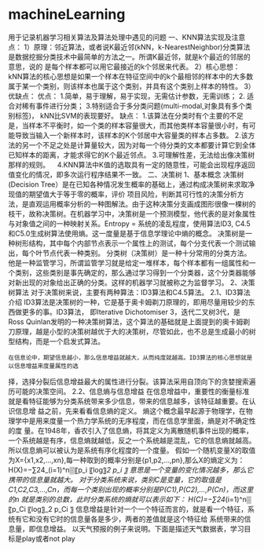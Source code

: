 # machineLearning
用于记录机器学习相关算法及算法处理中遇见的问题
一、KNN算法实现及注意点：
  1）原理：邻近算法，或者说K最近邻(kNN，k-NearestNeighbor)分类算法是数据挖掘分类技术中最简单的方法之一。所谓K最近邻，就是k个最近的邻居的意思，说的
  是每个样本都可以用它最接近的k个邻居来代表。
  2）核心思想：
  kNN算法的核心思想是如果一个样本在特征空间中的k个最相邻的样本中的大多数属于某一个类别，则该样本也属于这个类别，并具有这个类别上样本的特性。
  3）优缺点：
  优点：
    1.简单，易于理解，易于实现，无需估计参数，无需训练；
    2. 适合对稀有事件进行分类；
    3.特别适合于多分类问题(multi-modal,对象具有多个类别标签)，
     kNN比SVM的表现要好。
    缺点：
    1.该算法在分类时有个主要的不足是，当样本不平衡时，如一个类的样本容量很大，而其他类样本容量很小时，有可能导致当输入一个新样本时，该样本的K个邻居中大容量类的样本占多数。 
    2.该方法的另一个不足之处是计算量较大，因为对每一个待分类的文本都要计算它到全体已知样本的距离，才能求得它的K个最近邻点。
    3.可理解性差，无法给出像决策树那样的规则。
    4.KNN算法中K值的选取具有一定的随意性，可能会出现程序返回值变化的情况，即多次运行程序结果不一致。
二、决策树
  1、基本概念
	决策树(Decision Tree）是在已知各种情况发生概率的基础上，通过构成决策树来求取净现值的期望值大于等于零的概率，评价
项目风险，判断其可行性的决策分析方法，是直观运用概率分析的一种图解法。由于这种决策分支画成图形很像一棵树的枝干，故称决策树。在机器学习中，决策树是一个预测模型，他代表的是对象属性与对象值之间的一种映射关系。Entropy = 系统的凌乱程度，使用算法ID3, C4.5和C5.0生成树算法使用熵。这一度量是基于信息学理论中熵的概念。
	决策树是一种树形结构，其中每个内部节点表示一个属性上的测试，每个分支代表一个测试输出，每个叶节点代表一种类别。
分类树（决策树）是一种十分常用的分类方法。他是一种监管学习，所谓监管学习就是给定一堆样本，每个样本都有一组属性和一个类别，这些类别是事先确定的，那么通过学习得到一个分类器，这个分类器能够对新出现的对象给出正确的分类。这样的机器学习就被称之为监督学习。
2、决策树算法
	对于决策树来说，主要有两种算法：ID3算法和C4.5算法。
2.1、ID3算法介绍
	ID3算法是决策树的一种，它是基于奥卡姆剃刀原理的，即用尽量用较少的东西做更多的事。ID3算法， 即Iterative 
Dichotomiser 3，迭代二叉树3代，是Ross Quinlan发明的一种决策树算法，这个算法的基础就是上面提到的奥卡姆剃刀原理，越是小型的决策树越优于大的决策树，尽管如此，也不总是生成最小的树型结构，而是一个启发式算法。
 
	在信息论中，期望信息越小，那么信息增益就越大，从而纯度就越高。ID3算法的核心思想就是以信息增益来度量属性的选
择，选择分裂后信息增益最大的属性进行分裂。该算法采用自顶向下的贪婪搜索遍历可能的决策空间。
2.2、信息熵与信息增益
	在信息增益中，重要性的衡量标准就是看特征能够为分类系统带来多少信息，带来的信息越多，该特征越重要。在认识信息增
益之前，先来看看信息熵的定义。
	熵这个概念最早起源于物理学，在物理学中是用来度量一个热力学系统的无序程度，而在信息学里面，熵是对不确定性的度
量。在1948年，香农引入了信息熵，将其定义为离散随机事件出现的概率，一个系统越是有序，信息熵就越低，反之一个系统越是混乱，它的信息熵就越高。所以信息熵可以被认为是系统有序化程度的一个度量。
	假如一个随机变量X的取值为X={x1,x2,…,xn},每一种取到的概率分别是{p1,p2,…,pn},那么X的熵定义为：
H(X)=−∑24_(i=1)^n▒〖p_i 〖log⁡〗_2 p_i 〗
	意思是一个变量的变化情况越多，那么它携带的信息量就越大。
	对于分类系统来说，类别C是变量，它的取值是C1,C2,C3,…,Cn，而每一个类别出现的概率分别是P(C1),P(C2),…,P(Cn)，而这里的n
就是类别的总数，此时分类系统的熵就可以表示如下：
H(C)=−∑24_(i=1)^n▒〖p_Ci 〖log⁡〗_2 p_Ci 〗
	信息增益是针对一个一个特征而言的，就是看一个特征，系统有它和没有它时的信息量各是多少，两者的差值就是这个特征给
系统带来的信息量，即信息增益。
	以天气预报的例子来说明。下面是描述天气数据表，学习目标是play或者not play

  

